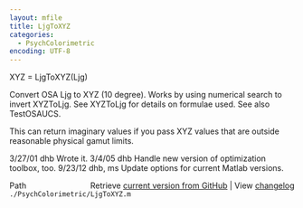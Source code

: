 ```yaml
---
layout: mfile
title: LjgToXYZ
categories:
  - PsychColorimetric
encoding: UTF-8
---
```


XYZ = LjgToXYZ\(Ljg\)

Convert OSA Ljg to XYZ \(10 degree\).  Works by using numerical
search to invert XYZToLjg.  See XYZToLjg for details on
formulae used.  See also TestOSAUCS.

This can return imaginary values if you pass XYZ values
that are outside reasonable physical gamut limits.

3/27/01  dhb      Wrote it.
3/4/05   dhb        Handle new version of optimization toolbox, too.
9/23/12  dhb, ms  Update options for current Matlab versions.


<div class="code_header" style="text-align:right;">
  <span style="float:left;">Path&nbsp;&nbsp;</span> <span class="counter">Retrieve <a href=
  "https://raw.github.com/Psychtoolbox-3/Psychtoolbox-3/beta/./PsychColorimetric/LjgToXYZ.m">current version from GitHub</a> | View <a href=
  "https://github.com/Psychtoolbox-3/Psychtoolbox-3/commits/beta/./PsychColorimetric/LjgToXYZ.m">changelog</a></span>
</div>
<div class="code">
  <code>./PsychColorimetric/LjgToXYZ.m</code>
</div>
